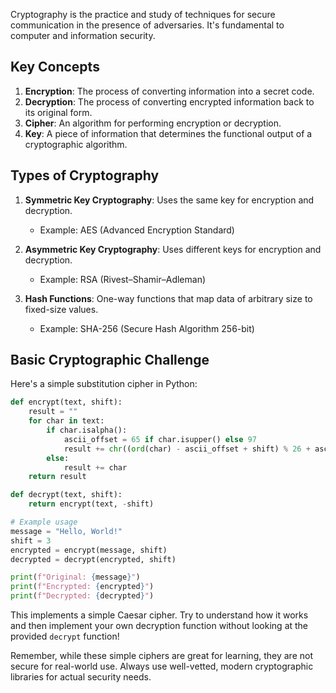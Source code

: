 Cryptography is the practice and study of techniques for secure communication in the presence of adversaries. It's fundamental to computer and information security.

## Key Concepts

1. **Encryption**: The process of converting information into a secret code.
2. **Decryption**: The process of converting encrypted information back to its original form.
3. **Cipher**: An algorithm for performing encryption or decryption.
4. **Key**: A piece of information that determines the functional output of a cryptographic algorithm.

## Types of Cryptography

1. **Symmetric Key Cryptography**: Uses the same key for encryption and decryption.
   - Example: AES (Advanced Encryption Standard)

2. **Asymmetric Key Cryptography**: Uses different keys for encryption and decryption.
   - Example: RSA (Rivest–Shamir–Adleman)

3. **Hash Functions**: One-way functions that map data of arbitrary size to fixed-size values.
   - Example: SHA-256 (Secure Hash Algorithm 256-bit)

## Basic Cryptographic Challenge

Here's a simple substitution cipher in Python:

```python
def encrypt(text, shift):
    result = ""
    for char in text:
        if char.isalpha():
            ascii_offset = 65 if char.isupper() else 97
            result += chr((ord(char) - ascii_offset + shift) % 26 + ascii_offset)
        else:
            result += char
    return result

def decrypt(text, shift):
    return encrypt(text, -shift)

# Example usage
message = "Hello, World!"
shift = 3
encrypted = encrypt(message, shift)
decrypted = decrypt(encrypted, shift)

print(f"Original: {message}")
print(f"Encrypted: {encrypted}")
print(f"Decrypted: {decrypted}")
```

This implements a simple Caesar cipher. Try to understand how it works and then implement your own decryption function without looking at the provided `decrypt` function!

Remember, while these simple ciphers are great for learning, they are not secure for real-world use. Always use well-vetted, modern cryptographic libraries for actual security needs.

